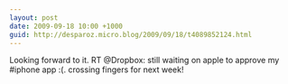 ```yaml
---
layout: post
date: 2009-09-18 10:00 +1000
guid: http://desparoz.micro.blog/2009/09/18/t4089852124.html
---
```

Looking forward to it. RT @Dropbox: still waiting on apple to approve my #iphone app :(. crossing fingers for next week!
